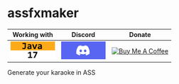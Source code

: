 # assfxmaker

| Working with | Discord | Donate |
| ------------ | ------- | --------------- |
| ![Java 17](https://github.com/TW2/logonator/blob/main/status/github-status-17LTS.png) | <a href="https://discord.gg/ssU9SKg">![Discord](https://github.com/TW2/logonator/blob/main/logos/discord-100x40.png)</a> | <a href="https://www.buymeacoffee.com/yves.ludosky" target="_blank"><img src="https://cdn.buymeacoffee.com/buttons/v2/default-yellow.png" alt="Buy Me A Coffee" style="height: 60px !important;width: 217px !important;" ></a> |

Generate your karaoke in ASS
